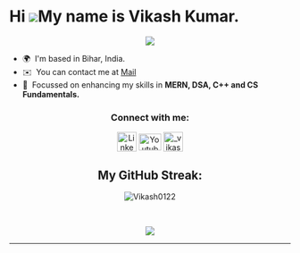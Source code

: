 # Hi ![](https://user-images.githubusercontent.com/18350557/176309783-0785949b-9127-417c-8b55-ab5a4333674e.gif)My name is Vikash Kumar.
<p align="center">
  <a href="https://github.com/DenverCoder1/readme-typing-svg"><img src="https://readme-typing-svg.herokuapp.com/?lines=A%20Full-stack%20web%20developer,;A%20Competitive%20Programmer,;Always%20learning%20new%20things.&font=Fira%20Code&center=true&width=440&height=45&color=D93A7C&vCenter=true&size=24"></a>
</p>

* 🌍  I'm based in Bihar, India.
* ✉️  You can contact me at [Mail](mailto:vikashk.ug21.cs@nitp.ac.in)
* 🧠  Focussed on enhancing my skills in  **MERN, DSA, C++ and CS Fundamentals.**


<h3 align="center">Connect with me:</h3>
<p align="center">
<a href="https://www.linkedin.com/in/vikash-kumar-0569b9223/" target="blank"><img align="center" src="https://upload.wikimedia.org/wikipedia/commons/thumb/8/81/LinkedIn_icon.svg/2048px-LinkedIn_icon.svg.png" alt="LinkedIN" height="35" width="35" /></a>
  <a href="https://www.youtube.com/@vikash6946" target="blank"><img align="center" src="https://upload.wikimedia.org/wikipedia/commons/thumb/0/09/YouTube_full-color_icon_%282017%29.svg/2560px-YouTube_full-color_icon_%282017%29.svg.png" alt="Youtube" height="30" width="40" /></a>
  <a href="https://www.instagram.com/_vikash01_/" target="blank"><img align="center" src="https://upload.wikimedia.org/wikipedia/commons/thumb/e/e7/Instagram_logo_2016.svg/768px-Instagram_logo_2016.svg.png" alt="_vikash01_" height="35" width="35" /></a>
</p>

<h2 align="center"> My GitHub Streak:</h2>
<p align="center"><img align="center" src="https://github-readme-streak-stats.herokuapp.com/?user=Vikash0122&theme=radical" alt="Vikash0122" /></p><br/>
<!-- //algolia  -->
<!-- <h2 align="center"> My GitHub stats:</h2>
<p align="center" >&nbsp;<img align="center" src="https://github-readme-stats.vercel.app/api?username=Vikash0122&show_icons=true&locale=en&theme=radical" alt="" />
<img align="center" margin="0.5rem" src="https://github-readme-stats.vercel.app/api/top-langs?username=Vikash0122&show_icons=true&locale=en&layout=compact&theme=radical" alt="" /></p>
<br/>
 -->
<p align="center">
  <a href="https://github.com/DenverCoder1/readme-typing-svg"><img src="https://readme-typing-svg.herokuapp.com/?lines=See%20you%20next%20time🤗.&font=Fira%20Code&center=true&width=440&height=45&color=D93A7C&vCenter=true&size=24"></a>
</p>
<hr/>
